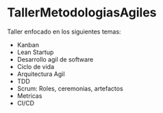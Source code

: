 # TallerMetodologiasAgiles

Taller enfocado en los siguientes temas:
- Kanban
- Lean Startup
- Desarrollo agil de software
- Ciclo de vida
- Arquitectura Agil
- TDD
- Scrum: Roles, ceremonias, artefactos
- Metricas
- CI/CD
